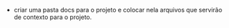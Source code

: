 - criar uma pasta docs para o projeto e colocar nela arquivos que servirão de contexto para o projeto. 